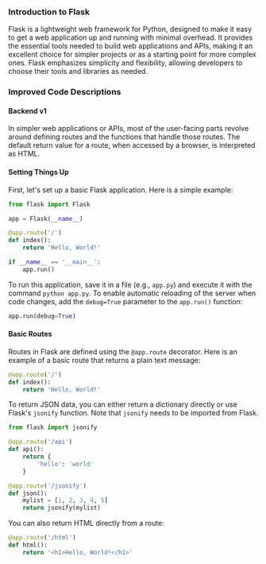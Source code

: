 ### Introduction to Flask

Flask is a lightweight web framework for Python, designed to make it easy to get a web application up and running with minimal overhead. It provides the essential tools needed to build web applications and APIs, making it an excellent choice for simpler projects or as a starting point for more complex ones. Flask emphasizes simplicity and flexibility, allowing developers to choose their tools and libraries as needed.

### Improved Code Descriptions

#### Backend v1

In simpler web applications or APIs, most of the user-facing parts revolve around defining routes and the functions that handle those routes. The default return value for a route, when accessed by a browser, is interpreted as HTML.

#### Setting Things Up

First, let's set up a basic Flask application. Here is a simple example:

```python
from flask import Flask

app = Flask(__name__)

@app.route('/')
def index():
    return 'Hello, World!'

if __name__ == '__main__':
    app.run()
```

To run this application, save it in a file (e.g., `app.py`) and execute it with the command `python app.py`. To enable automatic reloading of the server when code changes, add the `debug=True` parameter to the `app.run()` function:

```python
app.run(debug=True)
```

#### Basic Routes

Routes in Flask are defined using the `@app.route` decorator. Here is an example of a basic route that returns a plain text message:

```python
@app.route('/')
def index():
    return 'Hello, World!'
```

To return JSON data, you can either return a dictionary directly or use Flask's `jsonify` function. Note that `jsonify` needs to be imported from Flask.

```python
from flask import jsonify

@app.route('/api')
def api():
    return {
        'hello': 'world'
    }

@app.route('/jsonify')
def json():
    mylist = [1, 2, 3, 4, 5]
    return jsonify(mylist)
```

You can also return HTML directly from a route:

```python
@app.route('/html')
def html():
    return '<h1>Hello, World!</h1>'
```
